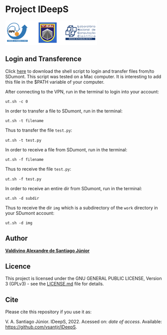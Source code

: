 # Project IDeepS

<img src="https://github.com/vsantjr/CAP/blob/master/Images/logo1ideeps.png" width=58%>

## Login and Transference

Click [here](../Utils/ut.sh) to download the shell script to login and transfer files from/to SDumont. This script was tested on a Mac computer. It is interesting to add this file in the $PATH variable of your computer.


After connecting to the VPN, run in the terminal to login into your account:

```
ut.sh -c 0
```

In order to transfer a file to SDumont, run in the terminal:

```
ut.sh -t filename
```
Thus to transfer the file ```test.py```:

```ut.sh -t test.py```

In order to receive a file from SDumont, run in the terminal:

```
ut.sh -f filename
```

Thus to receive the file ```test.py```:

```ut.sh -f test.py```

In order to receive an entire dir from SDumont, run in the terminal:

```
ut.sh -d subdir
```

Thus to receive the dir ```img``` which is a subdirectory of the ```work``` directory in your SDumont account:

```
ut.sh -d img
```




## Author

[**Valdivino Alexandre de Santiago J&uacute;nior**](https://www.linkedin.com/in/valdivino-alexandre-de-santiago-j%C3%BAnior-103109206/?locale=en_US)

## Licence

This project is licensed under the GNU GENERAL PUBLIC LICENSE, Version 3 (GPLv3) - see the [LICENSE.md](../LICENSE) file for details.

## Cite

Please cite this repository if you use it as:

V. A. Santiago J&uacute;nior. IDeepS, 2022. Acessed on: *date of access*. Available: https://github.com/vsantjr/IDeepS. 